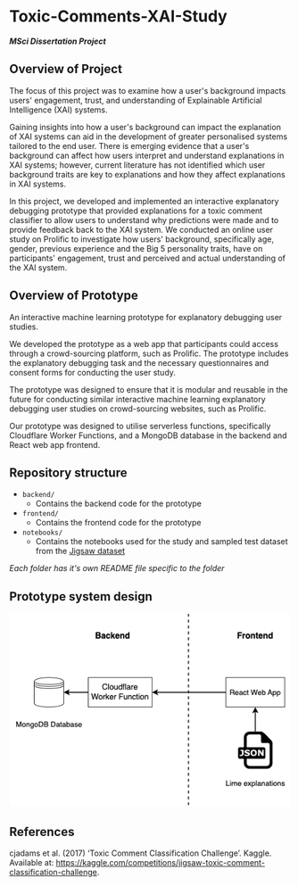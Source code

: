 # Toxic-Comments-XAI-Study

**_MSci Dissertation Project_**

## Overview of Project

The focus of this project was to examine how a user's background impacts users' engagement, trust, and understanding of Explainable Artificial Intelligence (XAI) systems.

Gaining insights into how a user's background can impact the explanation of XAI systems can aid in the development of greater personalised systems tailored to the end user. There is emerging evidence that a user's background can affect how users interpret and understand explanations in XAI systems; however, current literature has not identified which user background traits are key to explanations and how they affect explanations in XAI systems.

In this project, we developed and implemented an interactive explanatory debugging prototype that provided explanations for a toxic comment classifier to allow users to understand why predictions were made and to provide feedback back to the XAI system. We conducted an online user study on Prolific to investigate how users' background, specifically age, gender, previous experience and the Big 5 personality traits, have on participants' engagement, trust and perceived and actual understanding of the XAI system.

## Overview of Prototype

An interactive machine learning prototype for explanatory debugging user studies.

We developed the prototype as a web app that participants could access through a crowd-sourcing platform, such as Prolific. The prototype includes the explanatory debugging task and the necessary questionnaires and consent forms for conducting the user study.

The prototype was designed to ensure that it is modular and reusable in the future for conducting similar interactive machine learning explanatory debugging user studies on crowd-sourcing websites, such as Prolific.

Our prototype was designed to utilise serverless functions, specifically Cloudflare Worker Functions, and a MongoDB database in the backend and React web app frontend.

## Repository structure

- `backend/`
  - Contains the backend code for the prototype
- `frontend/`
  - Contains the frontend code for the prototype
- `notebooks/`
  - Contains the notebooks used for the study and sampled test dataset from the [Jigsaw dataset](https://kaggle.com/competitions/jigsaw-toxic-comment-classification-challenge)

_Each folder has it's own README file specific to the folder_

## Prototype system design

![System Diagram](system_diagram.png)

## References

cjadams et al. (2017) ‘Toxic Comment Classification Challenge’. Kaggle. Available at: https://kaggle.com/competitions/jigsaw-toxic-comment-classification-challenge.
